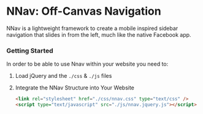 # NNav: Off-Canvas Navigation

NNav is a lightweight framework to create a mobile inspired sidebar navigation
that slides in from the left, much like the native Facebook app.

### Getting Started

In order to be able to use Nnav within your website you need to:
 1. Load jQuery and the `./css` & `./js` files
 2. Integrate the NNav Structure into Your Website

    ````HTML
    <link rel="stylesheet" href="./css/nnav.css" type="text/css" />
    <script type="text/javascript" src="./js/nnav.jquery.js"></script>
    ````